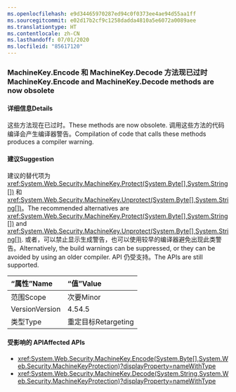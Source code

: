 ```yaml
---
ms.openlocfilehash: e9d34465970287ed94c0f0373ee4ae94d55aa1ff
ms.sourcegitcommit: e02d17b2cf9c1258dadda4810a5e6072a0089aee
ms.translationtype: HT
ms.contentlocale: zh-CN
ms.lasthandoff: 07/01/2020
ms.locfileid: "85617120"
---
```

### <a name="machinekeyencode-and-machinekeydecode-methods-are-now-obsolete"></a><span data-ttu-id="ebe79-101">MachineKey.Encode 和 MachineKey.Decode 方法现已过时</span><span class="sxs-lookup"><span data-stu-id="ebe79-101">MachineKey.Encode and MachineKey.Decode methods are now obsolete</span></span>

#### <a name="details"></a><span data-ttu-id="ebe79-102">详细信息</span><span class="sxs-lookup"><span data-stu-id="ebe79-102">Details</span></span>

<span data-ttu-id="ebe79-103">这些方法现在已过时。</span><span class="sxs-lookup"><span data-stu-id="ebe79-103">These methods are now obsolete.</span></span> <span data-ttu-id="ebe79-104">调用这些方法的代码编译会产生编译器警告。</span><span class="sxs-lookup"><span data-stu-id="ebe79-104">Compilation of code that calls these methods produces a compiler warning.</span></span>

#### <a name="suggestion"></a><span data-ttu-id="ebe79-105">建议</span><span class="sxs-lookup"><span data-stu-id="ebe79-105">Suggestion</span></span>

<span data-ttu-id="ebe79-106">建议的替代项为 <xref:System.Web.Security.MachineKey.Protect(System.Byte[],System.String[])> 和 <xref:System.Web.Security.MachineKey.Unprotect(System.Byte[],System.String[])>。</span><span class="sxs-lookup"><span data-stu-id="ebe79-106">The recommended alternatives are <xref:System.Web.Security.MachineKey.Protect(System.Byte[],System.String[])> and <xref:System.Web.Security.MachineKey.Unprotect(System.Byte[],System.String[])>.</span></span> <span data-ttu-id="ebe79-107">或者，可以禁止显示生成警告，也可以使用较早的编译器避免出现此类警告。</span><span class="sxs-lookup"><span data-stu-id="ebe79-107">Alternatively, the build warnings can be suppressed, or they can be avoided by using an older compiler.</span></span> <span data-ttu-id="ebe79-108">API 仍受支持。</span><span class="sxs-lookup"><span data-stu-id="ebe79-108">The APIs are still supported.</span></span>

| <span data-ttu-id="ebe79-109">“属性”</span><span class="sxs-lookup"><span data-stu-id="ebe79-109">Name</span></span>    | <span data-ttu-id="ebe79-110">“值”</span><span class="sxs-lookup"><span data-stu-id="ebe79-110">Value</span></span>       |
|:--------|:------------|
| <span data-ttu-id="ebe79-111">范围</span><span class="sxs-lookup"><span data-stu-id="ebe79-111">Scope</span></span>   | <span data-ttu-id="ebe79-112">次要</span><span class="sxs-lookup"><span data-stu-id="ebe79-112">Minor</span></span>       |
| <span data-ttu-id="ebe79-113">Version</span><span class="sxs-lookup"><span data-stu-id="ebe79-113">Version</span></span> | <span data-ttu-id="ebe79-114">4.5</span><span class="sxs-lookup"><span data-stu-id="ebe79-114">4.5</span></span>         |
| <span data-ttu-id="ebe79-115">类型</span><span class="sxs-lookup"><span data-stu-id="ebe79-115">Type</span></span>    | <span data-ttu-id="ebe79-116">重定目标</span><span class="sxs-lookup"><span data-stu-id="ebe79-116">Retargeting</span></span> |

#### <a name="affected-apis"></a><span data-ttu-id="ebe79-117">受影响的 API</span><span class="sxs-lookup"><span data-stu-id="ebe79-117">Affected APIs</span></span>

- <xref:System.Web.Security.MachineKey.Encode(System.Byte[],System.Web.Security.MachineKeyProtection)?displayProperty=nameWithType>
- <xref:System.Web.Security.MachineKey.Decode(System.String,System.Web.Security.MachineKeyProtection)?displayProperty=nameWithType>
